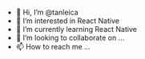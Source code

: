 - 👋 Hi, I’m @tanleica
- 👀 I’m interested in React Native
- 🌱 I’m currently learning React Native
- 💞️ I’m looking to collaborate on ...
- 📫 How to reach me ...

<!---
tanleica/tanleica is a ✨ special ✨ repository because its `README.md` (this file) appears on your GitHub profile.
You can click the Preview link to take a look at your changes.
--->
